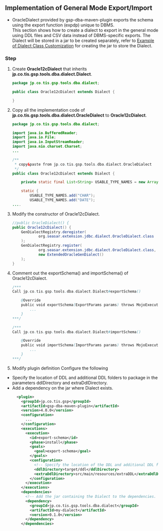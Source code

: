 ## Implementation of General Mode Export/Import

- OracleDialect provided by gsp-dba-maven-plugin exports the schema using the export function (expdp) unique to DBMS.  
This section shows how to create a dialect to export in the general mode using DDL files and CSV data instead of DBMS-specific exports.
The Dialect will be stored in a jar to be created separately, refer to [Example of Dialect Class Customization](./custom-Dialect.md) for creating the jar to store the Dialect.

### Step

1. Create **Oracle12cDialect** that inherits **jp.co.tis.gsp.tools.dba.dialect.Dialect**.
    ```java
    package jp.co.tis.gsp.tools.dba.dialect;

    public class Oracle12cDialect extends Dialect {

    }
    ```

2. Copy all the implementation code of **jp.co.tis.gsp.tools.dba.dialect.OracleDialect** to **Oracle12cDialect**.
    ```java
    package jp.co.tis.gsp.tools.dba.dialect;

    import java.io.BufferedReader;
    import java.io.File;
    import java.io.InputStreamReader;
    import java.nio.charset.Charset;
    ...

    /**
     * copy&paste from jp.co.tis.gsp.tools.dba.dialect.OracleDialect
     */
    public class Oracle12cDialect extends Dialect {

        private static final List<String> USABLE_TYPE_NAMES = new ArrayList<String>();

        static {
            USABLE_TYPE_NAMES.add("CHAR");
            USABLE_TYPE_NAMES.add("DATE");
    ....
    ```
    
3. Modify the constructor of Oracle12cDialect.
    ```java
    //public OracleDialect() {
    public Oracle12cDialect() {
        GenDialectRegistry.deregister(
                org.seasar.extension.jdbc.dialect.OracleDialect.class
        );
        GenDialectRegistry.register(
                org.seasar.extension.jdbc.dialect.OracleDialect.class,
                new ExtendedOracleGenDialect()
        );
    }
    ```
    
4. Comment out the exportSchema() and importSchema() of Oracle12cDialect.
    ```java
    /***
    Call jp.co.tis.gsp.tools.dba.dialect.Dialect#exportSchema()

      	@Override
      	public void exportSchema(ExportParams params) throws MojoExecutionException {
      	    ...
      	}
    ***/

    /***
    Call jp.co.tis.gsp.tools.dba.dialect.Dialect#importSchema()

    	@Override
    	public void importSchema(ImportParams params) throws MojoExecutionException{
	        ...
        }
    ***/
    ```

5. Modify plugin definition
Configure the following 
- Specify the location of DDL and additional DDL folders to package in the parameters ddlDirectory and extraDdlDirectory.
- Add a dependency on the jar where Dialect exists.
    ```xml
      <plugin>
        <groupId>jp.co.tis.gsp</groupId>
        <artifactId>gsp-dba-maven-plugin</artifactId>
        <version>4.0.0</version>
        <configuration>
          ...
        </configuration>
        <executions>
          <execution>
            <id>export-schema</id>
            <phase>install</phase>
            <goals>
              <goal>export-schema</goal>
            </goals>
            <configuration>
              <!-- Specify the location of the DDL and additional DDL folders to be packaged -->
              <ddlDirectory>target/ddl</ddlDirectory>
              <extraDdlDirectory>src/main/resources/extraDDL</extraDdlDirectory>
            </configuration>
          </execution> 
        </executions>
        <dependencies>
          <!-- Add the jar containing the Dialect to the dependencies. -->
          <dependency>
            <groupId>jp.co.tis.gsp.tools.dba.dialect</groupId>
            <artifactId>my-dialect</artifactId>
            <version>0.1.0</version>
          </dependency>
        </dependencies>
    ```
